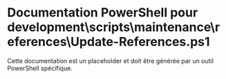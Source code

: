 # Documentation PowerShell pour development\scripts\maintenance\references\Update-References.ps1

Cette documentation est un placeholder et doit être générée par un outil PowerShell spécifique.
